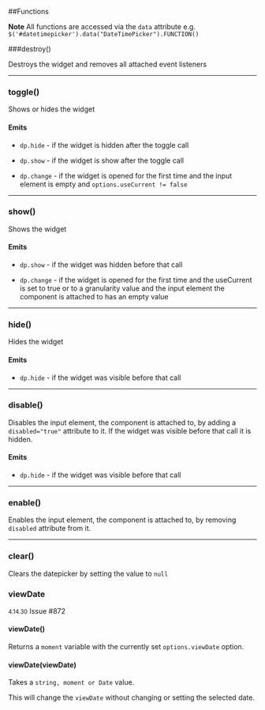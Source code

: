 ##Functions

<div class="alert alert-info">
    <strong>Note</strong>
    All functions are accessed via the <code>data</code> attribute e.g. <code>$('#datetimepicker').data("DateTimePicker").FUNCTION()</code>
</div>

###destroy()

Destroys the widget and removes all attached event listeners

----------------------

### toggle()

Shows or hides the widget

#### Emits

* `dp.hide` - if the widget is hidden after the toggle call

* `dp.show` - if the widget is show after the toggle call

* `dp.change` - if the widget is opened for the first time and the input element is empty and `options.useCurrent != false`

----------------------

### show()

Shows the widget

#### Emits

* `dp.show` - if the widget was hidden before that call

* `dp.change` - if the widget is opened for the first time and the useCurrent is set to true or to a granularity value and the input element the component is attached to has an empty value

----------------------

### hide()

Hides the widget

#### Emits

* `dp.hide` - if the widget was visible before that call

----------------------

### disable()

Disables the input element, the component is attached to, by adding a `disabled="true"` attribute to it. If the widget was visible before that call it is hidden.

#### Emits

* `dp.hide` - if the widget was visible before that call

----------------------

### enable()

Enables the input element, the component is attached to, by removing `disabled` attribute from it.

----------------------

### clear()

Clears the datepicker by setting the value to `null`

### viewDate

<small>4.14.30</small> Issue #872

#### viewDate()

Returns a `moment` variable with the currently set `options.viewDate` option.

#### viewDate(viewDate)

Takes a `string, moment or Date` value.

This will change the `viewDate` without changing or setting the selected date.